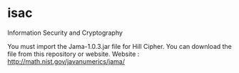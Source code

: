 # isac
Information Security and Cryptography

You must import the Jama-1.0.3.jar file for Hill Cipher.
You can download the file from this repository or website.
Website : http://math.nist.gov/javanumerics/jama/
